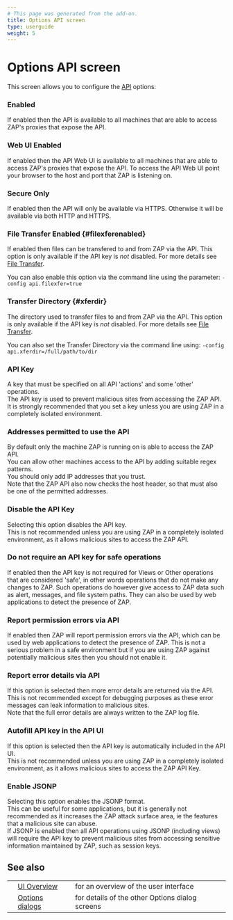 ```yaml
---
# This page was generated from the add-on.
title: Options API screen
type: userguide
weight: 5
---
```


# Options API screen


This screen allows you to configure the [API](/docs/desktop/start/features/api/) options:

### Enabled

If enabled then the API is available to all machines that are able to access ZAP's proxies that expose the API.  

### Web UI Enabled

If enabled then the API Web UI is available to all machines that are able to access ZAP's proxies that expose the API. To access the API Web UI point your browser to the host and port that ZAP is listening on.  

### Secure Only

If enabled then the API will only be available via HTTPS. Otherwise it will be available via both HTTP and HTTPS.  

### File Transfer Enabled {#filexferenabled}

If enabled then files can be transfered to and from ZAP via the API. This option is only available if the API key is *not* disabled. For more details see [File Transfer](/docs/desktop/start/features/api/#filexfer).


You can also enable this option via the command line using the parameter: `-config api.filexfer=true`

### Transfer Directory {#xferdir}

The directory used to transfer files to and from ZAP via the API. This option is only available if the API key is *not* disabled. For more details see [File Transfer](/docs/desktop/start/features/api/#filexfer).


You can also set the Transfer Directory via the command line using: `-config api.xferdir=/full/path/to/dir`

### API Key

A key that must be specified on all API 'actions' and some 'other' operations.  
The API key is used to prevent malicious sites from accessing the ZAP API.  
It is strongly recommended that you set a key unless you are using ZAP in a completely isolated environment.  

### Addresses permitted to use the API

By default only the machine ZAP is running on is able to access the ZAP API.  
You can allow other machines access to the API by adding suitable regex patterns.  
You should only add IP addresses that you trust.  
Note that the ZAP API also now checks the host header, so that must also be one of the permitted addresses.

### Disable the API Key

Selecting this option disables the API key.  
This is not recommended unless you are using ZAP in a completely isolated environment, as it allows malicious sites to access the ZAP API.

### Do not require an API key for safe operations

If enabled then the API key is not required for Views or Other operations that are considered 'safe', in other words operations that do not make any changes to ZAP. Such operations do however give access to ZAP data such as alert, messages, and file system paths. They can also be used by web applications to detect the presence of ZAP.

### Report permission errors via API

If enabled then ZAP will report permission errors via the API, which can be used by web applications to detect the presence of ZAP. This is not a serious problem in a safe environment but if you are using ZAP against potentially malicious sites then you should not enable it.

### Report error details via API

If this option is selected then more error details are returned via the API.  
This is not recommended except for debugging purposes as these error messages can leak information to malicious sites.  
Note that the full error details are always written to the ZAP log file.

### Autofill API key in the API UI

If this option is selected then the API key is automatically included in the API UI.  
This is not recommended unless you are using ZAP in a completely isolated environment, as it allows malicious sites to access the ZAP API Key.  

### Enable JSONP

Selecting this option enables the JSONP format.  
This can be useful for some applications, but it is generally not recommended as it increases the ZAP attack surface area, ie the features that a malicious site can abuse.  
If JSONP is enabled then all API operations using JSONP (including views) will require the API key to prevent malicious sites from accessing sensitive information maintained by ZAP, such as session keys.

## See also

|   |                                                      |                                                 |
|---|------------------------------------------------------|-------------------------------------------------|
|   | [UI Overview](/docs/desktop/ui/)                     | for an overview of the user interface           |
|   | [Options dialogs](/docs/desktop/ui/dialogs/options/) | for details of the other Options dialog screens |
